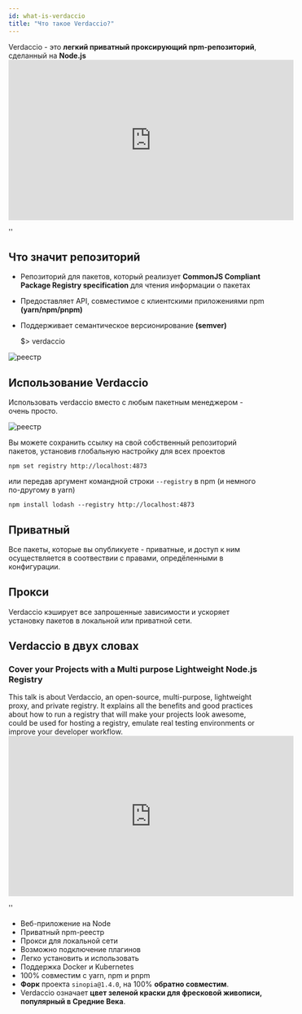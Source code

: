 ```yaml
---
id: what-is-verdaccio
title: "Что такое Verdaccio?"
---
```


Verdaccio - это **легкий приватный проксирующий npm-репозиторий**, сделанный на **Node.js** <iframe width="560" height="315" src="https://www.youtube.com/embed/hDIFKzmoCaA?enablejsapi=1" frameborder="0" allow="accelerometer; autoplay; encrypted-media; gyroscope; picture-in-picture" allowfullscreen mark="crwd-mark"></iframe>

<div id="codefund">''</div>

## Что значит репозиторий

* Репозиторий для пакетов, который реализует **CommonJS Compliant Package Registry specification** для чтения информации о пакетах
* Предоставляет API, совместимое с клиентскими приложениями npm **(yarn/npm/pnpm)**
* Поддерживает семантическое версионирование **(semver)**

    $> verdaccio
    

![реестр](assets/verdaccio_server.gif)

## Использование Verdaccio

Использовать verdaccio вместо с любым пакетным менеджером - очень просто.

![реестр](assets/npm_install.gif)

Вы можете сохранить ссылку на свой собственный репозиторий пакетов, установив глобальную настройку для всех проектов

    npm set registry http://localhost:4873
    

или передав аргумент командной строки `--registry` в npm (и немного по-другому в yarn)

    npm install lodash --registry http://localhost:4873
    

## Приватный

Все пакеты, которые вы опубликуете - приватные, и доступ к ним осуществляется в соотвествии с правами, опредёленными в конфигурации.

## Прокси

Verdaccio кэширует все запрошенные зависимости и ускоряет установку пакетов в локальной или приватной сети.

## Verdaccio в двух словах

### Cover your Projects with a Multi purpose Lightweight Node.js Registry

This talk is about Verdaccio, an open-source, multi-purpose, lightweight proxy, and private registry. It explains all the benefits and good practices about how to run a registry that will make your projects look awesome, could be used for hosting a registry, emulate real testing environments or improve your developer workflow. <iframe width="560" height="315" src="https://www.youtube.com/embed/oVCjDWeehAQ?enablejsapi=1" frameborder="0" allow="accelerometer; autoplay; encrypted-media; gyroscope; picture-in-picture" allowfullscreen mark="crwd-mark"></iframe>

<div id="codefund">''</div>

* Веб-приложение на Node
* Приватный npm-реестр
* Прокси для локальной сети
* Возможно подключение плагинов
* Легко установить и использовать
* Поддержка Docker и Kubernetes
* 100% совместим с yarn, npm и pnpm
* **Форк** проекта `sinopia@1.4.0`, на 100% **обратно совместим**.
* Verdaccio означает **цвет зеленой краски для фресковой живописи, популярный в Средние Века**.